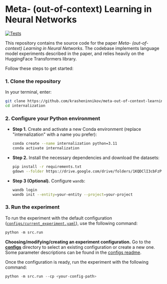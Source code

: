 # Meta- (out-of-context) Learning in Neural Networks 

[![Tests](https://github.com/krasheninnikov/internalization/actions/workflows/main.yml/badge.svg)](https://github.com/krasheninnikov/internalization/actions/workflows/main.yml)

This repository contains the source code for the paper *Meta- (out-of-context) Learning in Neural Networks*. The codebase implements language model experiments described in the paper, and relies heavily on the HuggingFace Transformers library.

Follow these steps to get started:


### 1. Clone the repository

In your terminal, enter:
```bash
git clone https://github.com/krasheninnikov/meta-out-of-context-learning.git
cd internalization
```


### 2. Configure your Python environment
- **Step 1.** Create and activate a new Conda environment (replace "internalization" with a name you prefer):
  
   ```bash
   conda create --name internalization python=3.11
   conda activate internalization
   ``` 

- **Step 2.** Install the necessary dependencies and download the datasets:

   ```bash
   pip install -r requirements.txt
   gdown --folder https://drive.google.com/drive/folders/1KQDClI3cbFzPhzfknF2xmtqE-aIW1EDf?usp=sharing   # download the datasets from Google Drive
   ```

- **Step 3 (Optional).**
   Configure `wandb`:
   ```bash
   wandb login
   wandb init --entity=your-entity --project=your-project
   ```
  

### 3. Run the experiment

To run the experiment with the default configuration ([`configs/current_experiment.yaml`](./configs/current_experiment.yaml)), use the following command: 

```python
python -m src.run
```

**Choosing/modifying/creating an experiment configuration.** Go to the [**configs**](./configs) directory to select an existing configuration or create a new one. Some parameter descriptions can be found in the [configs readme](./configs/README.md). 

Once the configuration is ready, run the experiment with the following command:
```python
python -m src.run --cp <your-config-path>
```
